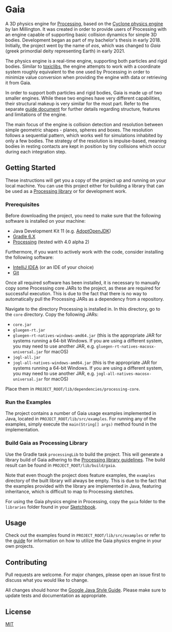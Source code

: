 # Gaia

A 3D physics engine for [Processing](https://processing.org/), based on the [Cyclone physics engine](https://github.com/idmillington/cyclone-physics) by Ian Millington. It was created in order to provide users of Processing with an engine capable of supporting basic collision dynamics for simple 3D bodies. Development began as part of my bachelor's thesis in early 2018. Initially, the project went by the name of *eos*, which was changed to *Gaia* (greek primordial deity representing Earth) in early 2021.

The physics engine is a real-time engine, supporting both particles and rigid bodies. Similar to [toxiclibs](http://toxiclibs.org/about/), the engine attempts to work with a coordinate system roughly equivalent to the one used by Processing in order to minimize value conversion when providing the engine with data or retrieving it from Gaia.

In order to support both particles and rigid bodies, Gaia is made up of two smaller engines. While these two engines have very different capabilities, their structural makeup is very similar for the most part. Refer to the separate [guide document](guide/GUIDE.md) for further details regarding structure, features and limitations of the engine.

The main focus of the engine is collision detection and resolution between simple geometric shapes - planes, spheres and boxes. The resolution follows a sequential pattern, which works well for simulations inhabited by only a few bodies. The strategy of the resolution is impulse-based, meaning bodies in resting contacts are kept in position by tiny collisions which occur during each integration step.

## Getting Started

These instructions will get you a copy of the project up and running on your local machine. You can use this project either for building a library that can be used as a [Processing library](https://processing.org/reference/libraries/) or for development work.

### Prerequisites

Before downloading the project, you need to make sure that the following software is installed on your machine:

* Java Development Kit 11 (e.g. [AdoptOpenJDK](https://adoptopenjdk.net/))
* [Gradle 6.X](https://gradle.org/releases/)
* [Processing](https://processing.org/download/) (tested with 4.0 alpha 2)

Furthermore, if you want to actively work with the code, consider installing the following software:

* [IntelliJ IDEA](https://www.jetbrains.com/idea/download/) (or an IDE of your choice)
* [Git](https://git-scm.com/downloads)

Once all required software has been installed, it is necessary to manually copy some Processing core JARs to the project, as these are required for successful execution. This is due to the fact that there is no way to automatically pull the Processing JARs as a dependency from a repository.

Navigate to the directory Processing is installed in. In this directory, go to the `core` directory. Copy the following JARs:

* `core.jar`
* `gluegen-rt.jar`
* `gluegen-rt-natives-windows-amd64.jar` (this is the appropriate JAR for systems running a 64-bit Windows. If you are using a different system, you may need to use another JAR, e.g. `gluegen-rt-natives-macosx-universal.jar` for macOS)
* `jogl-all.jar`
* `jogl-all-natives-windows-amd64.jar` (this is the appropriate JAR for systems running a 64-bit Windows. If you are using a different system, you may need to use another JAR, e.g. `jogl-all-natives-macosx-universal.jar` for macOS)

Place them in `PROJECT_ROOT/lib/dependencies/processing-core`.

### Run the Examples

The project contains a number of Gaia usage examples implemented in Java, located in `PROJECT_ROOT/lib/src/examples`. For running any of the examples, simply execute the `main(String[] args)` method found in the implementation.

### Build Gaia as Processing Library

Use the Gradle task `processingLib` to build the project. This will generate a library build of Gaia adhering to the [Processing library guidelines](https://github.com/processing/processing/wiki/Library-Guidelines). The build result can be found in `PROJECT_ROOT/lib/build/gaia`.

Note that even though the project does feature examples, the `examples` directory of the built library will always be empty. This is due to the fact that the examples provided with the library are implemented in Java, featuring inheritance, which is difficult to map to Processing sketches.

For using the Gaia physics engine in Processing, copy the `gaia` folder to the `libraries` folder found in your [Sketchbook](https://processing.org/reference/environment/#Sketchbook).

## Usage

Check out the examples found in `PROJECT_ROOT/lib/src/examples` or refer to the [guide](guide/GUIDE.md) for information on how to utilize the Gaia physics engine in your own projects.

## Contributing

Pull requests are welcome. For major changes, please open an issue first to discuss what you would like to change.

All changes should honor the [Google Java Style Guide](https://google.github.io/styleguide/javaguide.html). Please make sure to update tests and documentation as appropriate.

## License

[MIT](LICENSE.txt)
